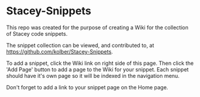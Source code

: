 Stacey-Snippets
===============
This repo was created for the purpose of creating a Wiki for the collection of Stacey code snippets.

The snippet collection can be viewed, and contributed to, at https://github.com/kolber/Stacey-Snippets.

To add a snippet, click the Wiki link on right side of this page. Then click the 'Add Page' button to add a page to the Wiki for your snippet. Each snippet should have it's own page so it will be indexed in the navigation menu.

Don't forget to add a link to your snippet page on the Home page.
